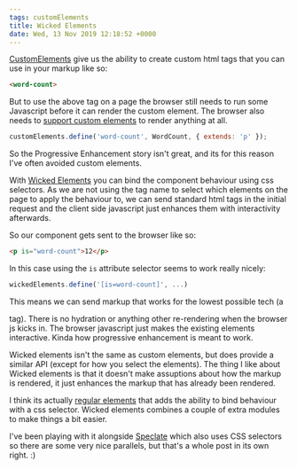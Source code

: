 ```yaml
---
tags: customElements
title: Wicked Elements
date: Wed, 13 Nov 2019 12:18:52 +0000
---
```


[CustomElements](https://developer.mozilla.org/en-US/docs/Web/Web_Components/Using_custom_elements) give us the ability to create custom html tags that you can use in your markup like so:  

```html
<word-count> 
```

But to use the above tag on a page the browser still needs to run some Javascript before it can render the custom element. The browser also needs to [support custom elements](https://caniuse.com/#feat=custom-elementsv1) to render anything at all.

```js
customElements.define('word-count', WordCount, { extends: 'p' });
```

 So the Progressive Enhancement story isn't great, and its for this reason I've often avoided custom elements.


With [Wicked Elements](https://github.com/WebReflection/wicked-elements) you can bind the component behaviour using css selectors. As we are not using the tag name to select which elements on the page to apply the behaviour to, we can send standard html tags in the initial request and the client side javascript just enhances them with interactivity afterwards.

So our component gets sent to the browser like so: 

```html
<p is="word-count">12</p> 
```
In this case using the `is` attribute selector seems to work really nicely: 

```js
wickedElements.define('[is=word-count]', ...)
```

This means we can send markup that works for the lowest possible tech (a <code><p></code> tag). There is no hydration or anything other re-rendering when the browser js kicks in.  The browser javascript just makes the existing elements interactive. Kinda how progressive enhancement is meant to work.

Wicked elements isn't the same as custom elements, but does provide a similar API (except for how you select the elements). The thing I like about Wicked elements is that it doesn't make assuptions about how the markup is rendered, it just enhances the markup that has already been rendered. 

I think its actually [regular elements](https://github.com/WebReflection/regular-elements) that adds the ability to bind behaviour with a css selector. Wicked elements combines a couple of extra modules to make things a bit easier.


I've been playing with it alongside [Speclate](https://www.npmjs.com/package/speclate) which also uses CSS selectors so there are some very nice parallels, but that's a whole post in its own right. :)  
